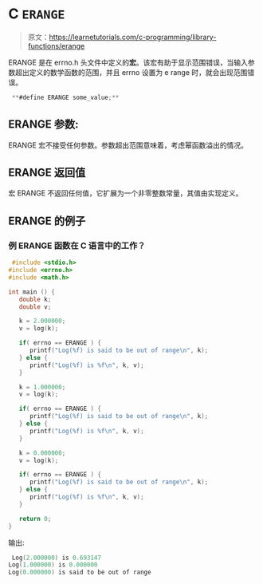 # C `ERANGE`

> 原文：<https://learnetutorials.com/c-programming/library-functions/erange>

ERANGE 是在 errno.h 头文件中定义的**宏**。该宏有助于显示范围错误，当输入参数超出定义的数学函数的范围，并且 errno 设置为 e range 时，就会出现范围错误。

```c
 **#define ERANGE some_value;** 

```

## ERANGE 参数:

ERANGE 宏不接受任何参数。参数超出范围意味着，考虑幂函数溢出的情况。

## ERANGE 返回值

宏 ERANGE 不返回任何值，它扩展为一个非零整数常量，其值由实现定义。

## ERANGE 的例子

### 例 ERANGE 函数在 C 语言中的工作？

```c
 #include <stdio.h>
#include <errno.h>
#include <math.h>

int main () {
   double k;
   double v;

   k = 2.000000;
   v = log(k);

   if( errno == ERANGE ) {
      printf("Log(%f) is said to be out of range\n", k);
   } else {
      printf("Log(%f) is %f\n", k, v);
   }

   k = 1.000000;
   v = log(k);

   if( errno == ERANGE ) {
      printf("Log(%f) is said to be out of range\n", k);
   } else {
      printf("Log(%f) is %f\n", k, v);
   }

   k = 0.000000;
   v = log(k);

   if( errno == ERANGE ) {
      printf("Log(%f) is said to be out of range\n", k);
   } else {
      printf("Log(%f) is %f\n", k, v);
   }

   return 0;
} 

```

输出:

```c
 Log(2.000000) is 0.693147                                      
Log(1.000000) is 0.000000                                      
Log(0.000000) is said to be out of range 
```